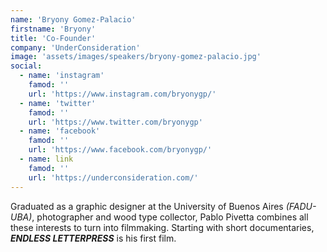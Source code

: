 ```yaml
---
name: 'Bryony Gomez-Palacio'
firstname: 'Bryony'
title: 'Co-Founder'
company: 'UnderConsideration'
image: 'assets/images/speakers/bryony-gomez-palacio.jpg'
social:
  - name: 'instagram'
    famod: ''
    url: 'https://www.instagram.com/bryonygp/'
  - name: 'twitter'
    famod: ''
    url: 'https://www.twitter.com/bryonygp'
  - name: 'facebook'
    famod: ''
    url: 'https://www.facebook.com/bryonygp/'
  - name: link
    famod: ''
    url: 'https://underconsideration.com/'
---
```


Graduated as a graphic designer at the University of Buenos Aires *(FADU-UBA)*, photographer and wood type collector, Pablo Pivetta combines all these interests to turn into filmmaking. Starting with short documentaries, ***ENDLESS LETTERPRESS*** is his first film.
